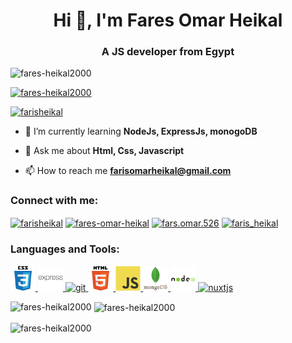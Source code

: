 <h1 align="center">Hi 👋, I'm Fares Omar Heikal</h1>
<h3 align="center">A JS developer from Egypt</h3>

<p align="left"> <img src="https://komarev.com/ghpvc/?username=fares-heikal2000&label=Profile%20views&color=0e75b6&style=flat" alt="fares-heikal2000" /> </p>

<p align="left"> <a href="https://github.com/ryo-ma/github-profile-trophy"><img src="https://github-profile-trophy.vercel.app/?username=fares-heikal2000" alt="fares-heikal2000" /></a> </p>

<p align="left"> <a href="https://twitter.com/farisheikal" target="blank"><img src="https://img.shields.io/twitter/follow/farisheikal?logo=twitter&style=for-the-badge" alt="farisheikal" /></a> </p>

- 🌱 I’m currently learning **NodeJs, ExpressJs, monogoDB**

- 💬 Ask me about **Html, Css, Javascript**

- 📫 How to reach me **farisomarheikal@gmail.com**

<h3 align="left">Connect with me:</h3>
<p align="left">
<a href="https://twitter.com/farisheikal" target="blank"><img align="center" src="https://raw.githubusercontent.com/rahuldkjain/github-profile-readme-generator/master/src/images/icons/Social/twitter.svg" alt="farisheikal" height="30" width="40" /></a>
<a href="https://linkedin.com/in/fares-omar-heikal" target="blank"><img align="center" src="https://raw.githubusercontent.com/rahuldkjain/github-profile-readme-generator/master/src/images/icons/Social/linked-in-alt.svg" alt="fares-omar-heikal" height="30" width="40" /></a>
<a href="https://fb.com/fars.omar.526" target="blank"><img align="center" src="https://raw.githubusercontent.com/rahuldkjain/github-profile-readme-generator/master/src/images/icons/Social/facebook.svg" alt="fars.omar.526" height="30" width="40" /></a>
<a href="https://instagram.com/faris_heikal" target="blank"><img align="center" src="https://raw.githubusercontent.com/rahuldkjain/github-profile-readme-generator/master/src/images/icons/Social/instagram.svg" alt="faris_heikal" height="30" width="40" /></a>
</p>

<h3 align="left">Languages and Tools:</h3>
<p align="left"> <a href="https://www.w3schools.com/css/" target="_blank" rel="noreferrer"> <img src="https://raw.githubusercontent.com/devicons/devicon/master/icons/css3/css3-original-wordmark.svg" alt="css3" width="40" height="40"/> </a> <a href="https://expressjs.com" target="_blank" rel="noreferrer"> <img src="https://raw.githubusercontent.com/devicons/devicon/master/icons/express/express-original-wordmark.svg" alt="express" width="40" height="40"/> </a> <a href="https://git-scm.com/" target="_blank" rel="noreferrer"> <img src="https://www.vectorlogo.zone/logos/git-scm/git-scm-icon.svg" alt="git" width="40" height="40"/> </a> <a href="https://www.w3.org/html/" target="_blank" rel="noreferrer"> <img src="https://raw.githubusercontent.com/devicons/devicon/master/icons/html5/html5-original-wordmark.svg" alt="html5" width="40" height="40"/> </a> <a href="https://developer.mozilla.org/en-US/docs/Web/JavaScript" target="_blank" rel="noreferrer"> <img src="https://raw.githubusercontent.com/devicons/devicon/master/icons/javascript/javascript-original.svg" alt="javascript" width="40" height="40"/> </a> <a href="https://www.mongodb.com/" target="_blank" rel="noreferrer"> <img src="https://raw.githubusercontent.com/devicons/devicon/master/icons/mongodb/mongodb-original-wordmark.svg" alt="mongodb" width="40" height="40"/> </a> <a href="https://nodejs.org" target="_blank" rel="noreferrer"> <img src="https://raw.githubusercontent.com/devicons/devicon/master/icons/nodejs/nodejs-original-wordmark.svg" alt="nodejs" width="40" height="40"/> </a> <a href="https://nuxtjs.org/" target="_blank" rel="noreferrer"> <img src="https://www.vectorlogo.zone/logos/nuxtjs/nuxtjs-icon.svg" alt="nuxtjs" width="40" height="40"/> </a> </p>

<p><img align="left" src="https://github-readme-stats.vercel.app/api/top-langs?username=fares-heikal2000&show_icons=true&locale=en&layout=compact" alt="fares-heikal2000" /></p>

<p>&nbsp;<img align="center" src="https://github-readme-stats.vercel.app/api?username=fares-heikal2000&show_icons=true&locale=en" alt="fares-heikal2000" /></p>

<p><img align="center" src="https://github-readme-streak-stats.herokuapp.com/?user=fares-heikal2000&" alt="fares-heikal2000" /></p>
